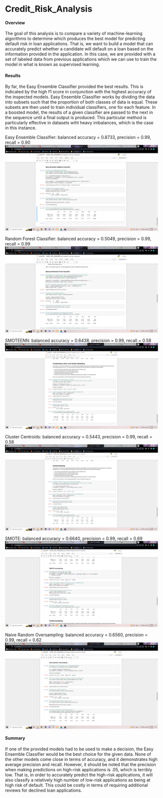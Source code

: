 # Credit_Risk_Analysis

#### Overview
The goal of this analysis is to compare a variety of machine-learning algorithms to determine which produces the best model for predicting default risk in loan applications. That is, we want to build a model that can accurately predict whether a candidate will default on a loan based on the information provided in the application. In this case, we are provided with a set of labeled data from previous applications which we can use to train the model in what is known as supervised learning. 

#### Results
By far, the Easy Ensemble Classifier provided the best results. This is indicated by the high f1 score in conjunction with the highest accuracy of the inspected models. Easy Ensemble Classifier works by dividing the data into subsets such that the proportion of both classes of data is equal. These subsets are then used to train individual classifiers, one for each feature. In a boosted model, the results of a given classifier are passed to the next in the sequence until a final output is produced. This particular method is particularly effective in datasets wiht heavy imbalances, which is the case in this instance.


Easy Ensemble Classifier: balanced accuracy = 0.8733, precision = 0.99, recall = 0.90
![Easy Ensemble Classifier](https://github.com/veachk90/Credit_Risk_Analysis/blob/main/Screenshot%20(272).png)

Random Forest Classifier: balanced accuracy = 0.5049, precision = 0.99, recall = 0.99
![Random Forest Classifier](https://github.com/veachk90/Credit_Risk_Analysis/blob/main/Screenshot%20(273).png)

SMOTEENN: balanced accuracy = 0.6438, precision = 0.99, recall = 0.58
![SMOTEENN](https://github.com/veachk90/Credit_Risk_Analysis/blob/main/Screenshot%20(277).png)

Cluster Centroids: balanced accuracy = 0.5443, precision = 0.99, recall = 0.58
![Cluster Centroids](https://github.com/veachk90/Credit_Risk_Analysis/blob/main/Screenshot%20(276).png)

SMOTE: balanced accuracy = 0.6640, precision = 0.99, recall = 0.69
![SMOTE](https://github.com/veachk90/Credit_Risk_Analysis/blob/main/Screenshot%20(275).png)

Naive Random Oversampling: balanced accuracy = 0.6560, precision = 0.99, recall = 0.62
![Naive Random Oversampling](https://github.com/veachk90/Credit_Risk_Analysis/blob/main/Screenshot%20(274).png)

#### Summary
If one of the provided models had to be used to make a decision, the Easy Ensemble Classifier would be the best choice for the given data. None of the other models come close in terms of accuracy, and it demonstrates high average precision and recall. However, it should be noted that the precision when making predictions on high-risk applications is .05, which is terribly low. That is, in order to accurately predict the high-risk applications, it will also classify a relatively high number of low-risk applications as being at high risk of default. This could be costly in terms of requiring additional reviews for declined loan applications.

